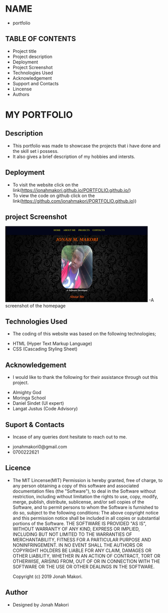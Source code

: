 # NAME
- portfolio
## TABLE OF CONTENTS
- Project title
- Project description
- Deployment
- Project Screenshot
- Technologies Used
- Acknowledgement
- Support and Contacts
- Lincense
- Authors
# MY PORTFOLIO
## Description
- This portfolio was made to showcase the projects that i have done and the skill set i possess.
- It also gives a brief description of my hobbies and intersts.
## Deployment
- To visit the website click on the link(https://jonahmakori.github.io/PORTFOLIO.github.io/)
- To view the code on github click on the link(https://github.com/jonahmakori/PORTFOLIO.github.io))
## project Screenshot
<img src="images/yyy.jpg" width="450px" >
-A screenshot of the homepage

## Technologies Used
- The coding of this website was based on the following technologies;
<ul>
  <li>HTML (Hyper Text Markup Language)</li>
  <li>CSS (Cascading Styling Sheet)</li>
</ul>

## Acknowledgement
- I would like to thank the following for their assistance through out this project.

<ul>
  <li>Almighty God</li>
  <li>Moringa School</li>
  <li>Daniel Sindet (UI expert)</li>
  <li>Langat Justus (Code Advisory)</li>
</ul>

## Suport & Contacts
- Incase of any queries dont hesitate to reach out to me.
<ul>
  <li>jonahmakori0@gmail.com</li>
  <li>0700222621</li>
</ul>

## Licence
- The MIT Lincense(MIT)
Permission is hereby granted, free of charge, to any person obtaining a copy of this software and associated documentation files (the "Software"), to deal in the Software without restriction, including without limitation the rights to use, copy, modify, merge, publish, distribute, sublicense, and/or sell copies of the Software, and to permit persons to whom the Software is furnished to do so, subject to the following conditions:
The above copyright notice and this permission notice shall be included in all copies or substantial portions of the Software.
THE SOFTWARE IS PROVIDED "AS IS", WITHOUT WARRANTY OF ANY KIND, EXPRESS OR IMPLIED, INCLUDING BUT NOT LIMITED TO THE WARRANTIES OF MERCHANTABILITY, FITNESS FOR A PARTICULAR PURPOSE AND NONINFRINGEMENT. IN NO EVENT SHALL THE AUTHORS OR COPYRIGHT HOLDERS BE LIABLE FOR ANY CLAIM, DAMAGES OR OTHER LIABILITY, WHETHER IN AN ACTION OF CONTRACT, TORT OR OTHERWISE, ARISING FROM, OUT OF OR IN CONNECTION WITH THE SOFTWARE OR THE USE OR OTHER DEALINGS IN THE SOFTWARE. <br>

   Copyright (c) 2019 Jonah Makori.

## Author
- Designed by <span>Jonah Makori</span>